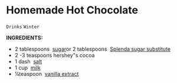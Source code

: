 # Homemade Hot Chocolate

`Drinks` `Winter`

**INGREDIENTS:**

- 2 tablespoons  [sugar](https://www.food.com/about/sugar-139)or 2 tablespoons  [Splenda sugar substitute](https://www.food.com/about/artificial-sweetener-516)
- 2 -3 teaspoons hershey"s cocoa
- 1 dash  [salt](https://www.food.com/about/salt-359)
- 1 cup  [milk](https://www.food.com/about/milk-360)
- 1⁄4teaspoon  [vanilla extract](https://www.food.com/about/vanilla-350)
